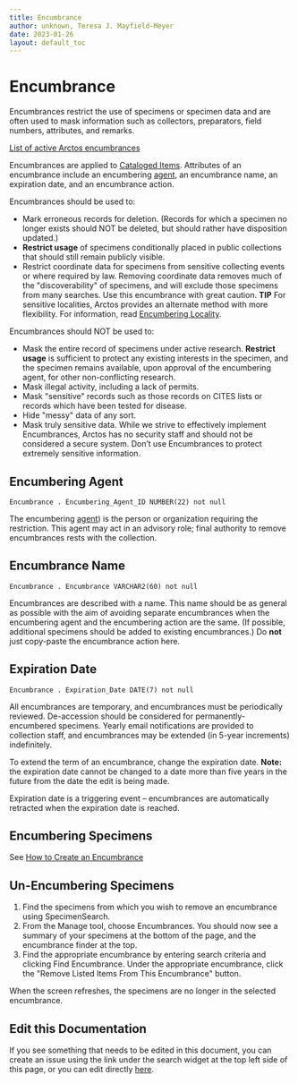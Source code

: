 ```yaml
---
title: Encumbrance
author: unknown, Teresa J. Mayfield-Meyer
date: 2023-01-26
layout: default_toc
---
```

# Encumbrance

Encumbrances restrict the use of specimens or specimen data and are often used to mask information such as collectors, preparators, field numbers, attributes, and remarks.

[List of active Arctos encumbrances](http://arctos.database.museum/info/encumbrances)

Encumbrances are applied to [Cataloged Items](/documentation/catalog). Attributes of an encumbrance include an encumbering [agent](/documentation/agent), an encumbrance name, an expiration date, and an encumbrance action.

Encumbrances should be used to:

-   Mark erroneous records for deletion. (Records for which a specimen
    no longer exists should NOT be deleted, but should rather have
    disposition updated.)
-   **Restrict usage** of specimens conditionally placed in
    public collections that should still remain publicly visible.
-   Restrict coordinate data for specimens from sensitive collecting
    events or where required by law. Removing coordinate data
    removes much of the "discoverability" of specimens, and will exclude
    those specimens from many searches. Use this encumbrance with
    great caution. **TIP** For sensitive localities, Arctos provides an alternate method with more flexibility. For information, read [Encumbering Locality](/how_to/How-to-Encumber-Locality.html#encumbering-locality).

Encumbrances should NOT be used to:

-   Mask the entire record of specimens under active research. **Restrict usage** is sufficient to protect any existing interests in the specimen, and the specimen remains available, upon approval of the encumbering agent, for other non-conflicting research.
-   Mask illegal activity, including a lack of permits.
-   Mask "sensitive" records such as those records on CITES lists or records which have been tested for disease.
-   Hide "messy" data of any sort.
-   Mask truly sensitive data. While we strive to effectively implement Encumbrances, Arctos has no security staff and should not be considered a secure system. Don’t use Encumbrances to protect extremely sensitive information.

## Encumbering Agent

`Encumbrance . Encumbering_Agent_ID NUMBER(22) not null`

The encumbering [agent](/documentation/agent)) is the person or organization requiring the restriction. This agent may act in an advisory role; final authority to remove encumbrances rests with the collection.

## Encumbrance Name

`Encumbrance . Encumbrance VARCHAR2(60) not null`

Encumbrances are described with a name. This name should be as general as possible with the aim of avoiding separate encumbrances when the encumbering agent and the encumbering action are the same. (If possible, additional specimens should be added to existing encumbrances.) Do **not** just copy-paste the encumbrance action here.

## Expiration Date

`Encumbrance . Expiration_Date DATE(7) not null`

All encumbrances are temporary, and encumbrances must be periodically reviewed. De-accession should be considered for permanently-encumbered specimens. Yearly email notifications are provided to collection staff, and encumbrances may be extended (in 5-year increments) indefinitely. 

To extend the term of an encumbrance, change the expiration date. **Note:** the expiration date cannot be changed to a date more than five years in the future from the date the edit is being made.

Expiration date is a triggering event – encumbrances are automatically retracted when the expiration date is reached.

## Encumbering Specimens

See [How to Create an Encumbrance](http://handbook.arctosdb.org/how_to/How-to-Create-an-Encumbrance.html)
       
## Un-Encumbering Specimens

1.  Find the specimens from which you wish to remove an encumbrance using SpecimenSearch.
2.  From the Manage tool, choose Encumbrances. You should now see a summary of your specimens at the bottom of the page, and the encumbrance finder at the top.
3.  Find the appropriate encumbrance by entering search criteria and clicking Find Encumbrance. Under the appropriate encumbrance, click the "Remove Listed Items From This Encumbrance" button.

When the screen refreshes, the specimens are no longer in the selected encumbrance.

## Edit this Documentation

If you see something that needs to be edited in this document, you can create an issue using the link under the search widget at the top left side of this page, or you can edit directly <a href="https://github.com/ArctosDB/documentation-wiki/edit/gh-pages/_documentation/encumbrance.markdown" target="_blank">here</a>.
